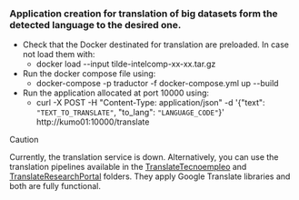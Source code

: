 ### Application creation for translation of big datasets form the detected language to the desired one.
- Check that the Docker destinated for translation are preloaded. In case not load them with:
  - docker load --input tilde-intelcomp-xx-xx.tar.gz   
- Run the docker compose file using:
  - docker-compose -p traductor -f docker-compose.yml up --build
- Run the application allocated at port 10000 using:
  - curl -X POST -H "Content-Type: application/json" -d '{"text": `"TEXT_TO_TRANSLATE"`, "to_lang": `"LANGUAGE_CODE"`}' http://kumo01:10000/translate

> [!CAUTION]
> Currently, the translation service is down. Alternatively, you can use the translation pipelines available in the [TranslateTecnoempleo](TranslateTecnoempleo/Traduccion.ipynb) and [TranslateResearchPortal](TranslateResearchPortal/TranslationKeywords.ipynb) folders. They apply Google Translate libraries and both are fully functional.
